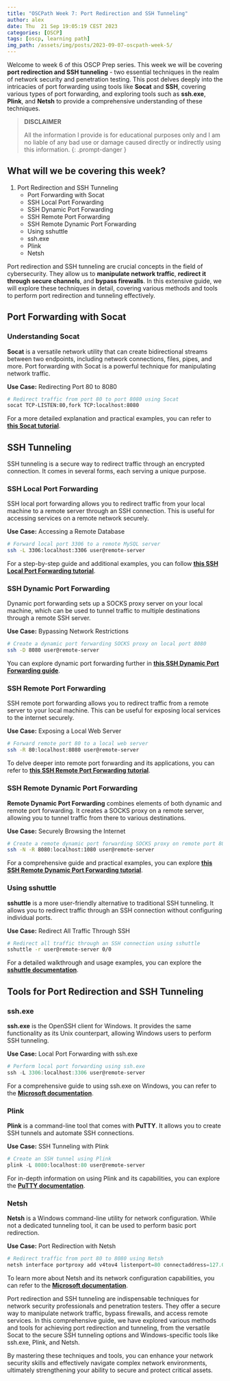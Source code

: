```yaml
---
title: "OSCPath Week 7: Port Redirection and SSH Tunneling"
author: alex
date: Thu  21 Sep 19:05:19 CEST 2023
categories: [OSCP]
tags: [oscp, learning path]
img_path: /assets/img/posts/2023-09-07-oscpath-week-5/
---
```


Welcome to week 6 of this OSCP Prep series. This week we will be covering **port redirection and SSH tunneling** - two essential techniques in the realm of network security and penetration testing. This post delves deeply into the intricacies of port forwarding using tools like **Socat** and **SSH**, covering various types of port forwarding, and exploring tools such as **ssh.exe**, **Plink**, and **Netsh** to provide a comprehensive understanding of these techniques.

> **DISCLAIMER** 
>
> All the information I provide is for educational purposes only and I am no liable of any bad use or damage caused directly or indirectly using this information.
{: .prompt-danger }

## What will we be covering this week?

1. Port Redirection and SSH Tunneling
    - Port Forwarding with Socat
    - SSH Local Port Forwarding
    - SSH Dynamic Port Forwarding
    - SSH Remote Port Forwarding
    - SSH Remote Dynamic Port Forwarding
    - Using sshuttle
    - ssh.exe
    - Plink
    - Netsh

Port redirection and SSH tunneling are crucial concepts in the field of cybersecurity. They allow us to **manipulate network traffic**, **redirect it through secure channels**, and **bypass firewalls**. In this extensive guide, we will explore these techniques in detail, covering various methods and tools to perform port redirection and tunneling effectively.

## Port Forwarding with Socat

### Understanding Socat

**Socat** is a versatile network utility that can create bidirectional streams between two endpoints, including network connections, files, pipes, and more. Port forwarding with Socat is a powerful technique for manipulating network traffic.

**Use Case:** Redirecting Port 80 to 8080

```bash
# Redirect traffic from port 80 to port 8080 using Socat
socat TCP-LISTEN:80,fork TCP:localhost:8080
```

For a more detailed explanation and practical examples, you can refer to **[this Socat tutorial]()**.

## SSH Tunneling

SSH tunneling is a secure way to redirect traffic through an encrypted connection. It comes in several forms, each serving a unique purpose.

### SSH Local Port Forwarding

SSH local port forwarding allows you to redirect traffic from your local machine to a remote server through an SSH connection. This is useful for accessing services on a remote network securely.

**Use Case:** Accessing a Remote Database

```bash
# Forward local port 3306 to a remote MySQL server
ssh -L 3306:localhost:3306 user@remote-server
```

For a step-by-step guide and additional examples, you can follow **[this SSH Local Port Forwarding tutorial]()**.

### SSH Dynamic Port Forwarding

Dynamic port forwarding sets up a SOCKS proxy server on your local machine, which can be used to tunnel traffic to multiple destinations through a remote SSH server.

**Use Case:** Bypassing Network Restrictions

```bash
# Create a dynamic port forwarding SOCKS proxy on local port 8080
ssh -D 8080 user@remote-server
```

You can explore dynamic port forwarding further in **[this SSH Dynamic Port Forwarding guide]()**.

### SSH Remote Port Forwarding

SSH remote port forwarding allows you to redirect traffic from a remote server to your local machine. This can be useful for exposing local services to the internet securely.

**Use Case:** Exposing a Local Web Server

```bash
# Forward remote port 80 to a local web server
ssh -R 80:localhost:8080 user@remote-server
```

To delve deeper into remote port forwarding and its applications, you can refer to **[this SSH Remote Port Forwarding tutorial]()**.

### SSH Remote Dynamic Port Forwarding

**Remote Dynamic Port Forwarding** combines elements of both dynamic and remote port forwarding. It creates a SOCKS proxy on a remote server, allowing you to tunnel traffic from there to various destinations.

**Use Case:** Securely Browsing the Internet

```bash
# Create a remote dynamic port forwarding SOCKS proxy on remote port 8080
ssh -N -R 8080:localhost:1080 user@remote-server
```

For a comprehensive guide and practical examples, you can explore **[this SSH Remote Dynamic Port Forwarding tutorial]()**.

### Using sshuttle

**sshuttle** is a more user-friendly alternative to traditional SSH tunneling. It allows you to redirect traffic through an SSH connection without configuring individual ports.

**Use Case:** Redirect All Traffic Through SSH

```bash
# Redirect all traffic through an SSH connection using sshuttle
sshuttle -r user@remote-server 0/0
```

For a detailed walkthrough and usage examples, you can explore the **[sshuttle documentation]()**.

## Tools for Port Redirection and SSH Tunneling

### ssh.exe

**ssh.exe** is the OpenSSH client for Windows. It provides the same functionality as its Unix counterpart, allowing Windows users to perform SSH tunneling.

**Use Case:** Local Port Forwarding with ssh.exe

```powershell
# Perform local port forwarding using ssh.exe
ssh -L 3306:localhost:3306 user@remote-server
```

For a comprehensive guide to using ssh.exe on Windows, you can refer to the **[Microsoft documentation]()**.

### Plink

**Plink** is a command-line tool that comes with **PuTTY**. It allows you to create SSH tunnels and automate SSH connections.

**Use Case:** SSH Tunneling with Plink

```powershell
# Create an SSH tunnel using Plink
plink -L 8080:localhost:80 user@remote-server
```

For in-depth information on using Plink and its capabilities, you can explore the **[PuTTY documentation]()**.

### Netsh

**Netsh** is a Windows command-line utility for network configuration. While not a dedicated tunneling tool, it can be used to perform basic port redirection.

**Use Case:** Port Redirection with Netsh

```powershell
# Redirect traffic from port 80 to 8080 using Netsh
netsh interface portproxy add v4tov4 listenport=80 connectaddress=127.0.0.1 connectport=8080
```

To learn more about Netsh and its network configuration capabilities, you can refer to the **[Microsoft documentation]()**.

Port redirection and SSH tunneling are indispensable techniques for network security professionals and penetration testers. They offer a secure way to manipulate network traffic, bypass firewalls, and access remote services. In this comprehensive guide, we have explored various methods and tools for achieving port redirection and tunneling, from the versatile Socat to the secure SSH tunneling options and Windows-specific tools like ssh.exe, Plink, and Netsh.

By mastering these techniques and tools, you can enhance your network security skills and effectively navigate complex network environments, ultimately strengthening your ability to secure and protect critical assets.